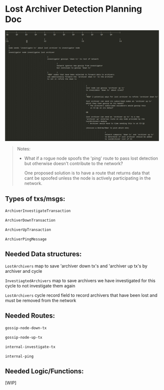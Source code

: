 # Lost Archiver Detection Planning Doc

![lost-archiver-detection-protocol-diagram.png](./lost-archiver-detection-protocol-diagram.png)

> Notes:
> 
> * What if a rogue node spoofs the 'ping' route to pass lost detection but otherwise doesn't contribute to the network?
>   
>   One proposed solution is to have a route that returns data that cant be spoofed unless the node is actively participating in the network.

## Types of txs/msgs:

`ArchiverInvestigateTransaction`

`ArchiverDownTransaction`

`ArchiverUpTransaction`

`ArchiverPingMessage`

## Needed Data structures:

`LostArchivers` map to save 'archiver down tx's and 'archiver up tx's by archiver and cycle

`InvestiagtedArchivers` map to save archivers we have investigated for this cycle to not investigate them again

`LostArchivers` cycle record field to record archivers that have been lost and must be removed from the network

## Needed Routes:

`gossip-node-down-tx`

`gossip-node-up-tx`

`internal-investigate-tx`

`internal-ping`

## Needed Logic/Functions:

[WIP]
